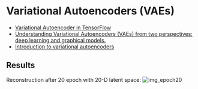 # Variational Autoencoders (VAEs)
- [Variational Autoencoder in TensorFlow](https://jmetzen.github.io/2015-11-27/vae.html)
- [Understanding Variational Autoencoders (VAEs) from two perspectives: deep learning and graphical models.](https://jaan.io/what-is-variational-autoencoder-vae-tutorial/)
- [Introduction to variational autoencoders](https://home.zhaw.ch/~dueo/bbs/files/vae.pdf)

## Results
Reconstruction after 20 epoch with 20-D latent space:
![img_epoch20](https://github.com/xiaohu2015/DeepLearning_tutorials/blob/master/examples/VAE/img_epoch20.jpg)
